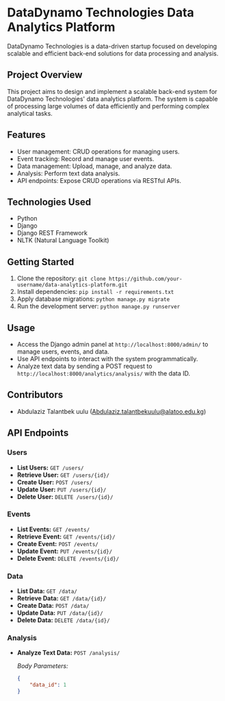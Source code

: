 # DataDynamo Technologies Data Analytics Platform

DataDynamo Technologies is a data-driven startup focused on developing scalable and efficient back-end solutions for data processing and analysis.

## Project Overview

This project aims to design and implement a scalable back-end system for DataDynamo Technologies' data analytics platform. The system is capable of processing large volumes of data efficiently and performing complex analytical tasks.

## Features

- User management: CRUD operations for managing users.
- Event tracking: Record and manage user events.
- Data management: Upload, manage, and analyze data.
- Analysis: Perform text data analysis.
- API endpoints: Expose CRUD operations via RESTful APIs.

## Technologies Used

- Python
- Django
- Django REST Framework
- NLTK (Natural Language Toolkit)

## Getting Started

1. Clone the repository: `git clone https://github.com/your-username/data-analytics-platform.git`
2. Install dependencies: `pip install -r requirements.txt`
3. Apply database migrations: `python manage.py migrate`
4. Run the development server: `python manage.py runserver`

## Usage

- Access the Django admin panel at `http://localhost:8000/admin/` to manage users, events, and data.
- Use API endpoints to interact with the system programmatically.
- Analyze text data by sending a POST request to `http://localhost:8000/analytics/analysis/` with the data ID.

## Contributors

- Abdulaziz Talantbek uulu (Abdulaziz.talantbekuulu@alatoo.edu.kg)

## API Endpoints

### Users

- **List Users:** `GET /users/`
- **Retrieve User:** `GET /users/{id}/`
- **Create User:** `POST /users/`
- **Update User:** `PUT /users/{id}/`
- **Delete User:** `DELETE /users/{id}/`

### Events

- **List Events:** `GET /events/`
- **Retrieve Event:** `GET /events/{id}/`
- **Create Event:** `POST /events/`
- **Update Event:** `PUT /events/{id}/`
- **Delete Event:** `DELETE /events/{id}/`

### Data

- **List Data:** `GET /data/`
- **Retrieve Data:** `GET /data/{id}/`
- **Create Data:** `POST /data/`
- **Update Data:** `PUT /data/{id}/`
- **Delete Data:** `DELETE /data/{id}/`

### Analysis

- **Analyze Text Data:** `POST /analysis/`

   *Body Parameters:*
   ```json
   {
       "data_id": 1
   }
